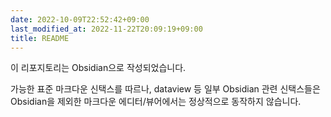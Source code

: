 ```yaml
---
date: 2022-10-09T22:52:42+09:00
last_modified_at: 2022-11-22T20:09:19+09:00
title: README
---
```

이 리포지토리는 Obsidian으로 작성되었습니다.

가능한 표준 마크다운 신택스를 따르나, dataview 등 일부 Obsidian 관련 신택스들은 Obsidian을 제외한 마크다운 에디터/뷰어에서는 정상적으로 동작하지 않습니다.